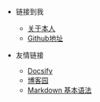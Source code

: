 <!-- _navbar.md -->

* 链接到我
  * [关于本人](http://47.107.122.43:8023/)  
  * [Github地址](https://github.com/Vita0519) 



* 友情链接
  * [Docsify](https://docsify.js.org/#/)
  * [博客园](https://www.cnblogs.com/)
  * [Markdown 基本语法](https://markdown.com.cn/basic-syntax/)

